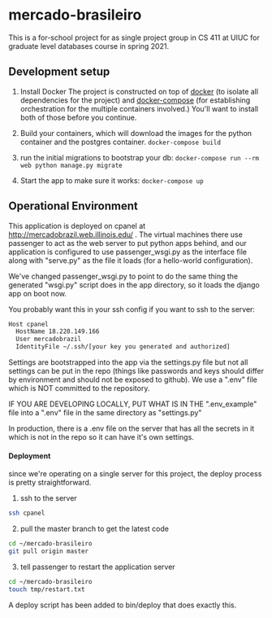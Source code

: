 # mercado-brasileiro

This is a for-school project for as single project group in CS 411 at UIUC for graduate level databases course in spring 2021.

## Development setup

1) Install Docker
The project is constructed on top of [docker](https://docs.docker.com/get-docker/) (to isolate all dependencies
for the project) and [docker-compose](https://docs.docker.com/compose/install/)
(for establishing orchestration for the multiple containers involved.) You'll want to install both
of those before you continue.

2) Build your containers, which will download the images for the python container and the postgres container.
`docker-compose build`

3) run the initial migrations to bootstrap your db:
`docker-compose run --rm web python manage.py migrate`

4) Start the app to make sure it works: `docker-compose up`

## Operational Environment

This application is deployed on cpanel at http://mercadobrazil.web.illinois.edu/ .
The virtual machines there use passenger to act as the web server
to put python apps behind, and our application is configured to use
passenger_wsgi.py as the interface file along with "serve.py" as the file
it loads (for a hello-world configuration).

We've changed passenger_wsgi.py to point to do the same thing the generated
"wsgi.py" script does in the app directory, so it loads the django app
on boot now.

You probably want this in your ssh config if you want to ssh to the server:

```bash
Host cpanel
  HostName 18.220.149.166
  User mercadobrazil
  IdentityFile ~/.ssh/[your key you generated and authorized]
```

Settings are bootstrapped into the app via the settings.py file
but not all settings can be put in the repo
(things like passwords and keys should differ by environment
and should not be exposed to github).  We use a ".env" file
which is NOT committed to the repository.

IF YOU ARE DEVELOPING LOCALLY, PUT WHAT IS IN THE ".env_example"
file into a ".env" file in the same directory as "settings.py"

In production, there is a .env file on the server that has
all the secrets in it which is not in the repo so it can have
it's own settings.

#### Deployment

since we're operating on a single server for this project, the deploy process is 
pretty straightforward.


1) ssh to the server

```bash
ssh cpanel
```

2) pull the master branch to get the latest code
```bash
cd ~/mercado-brasileiro
git pull origin master
```

3) tell passenger to restart the application server
```bash
cd ~/mercado-brasileiro
touch tmp/restart.txt
```

A deploy script has been added to bin/deploy that does exactly this.
